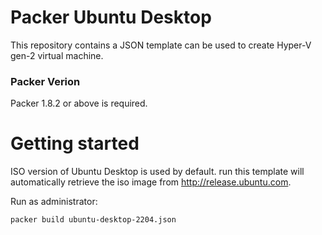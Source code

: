 # Packer Ubuntu Desktop
This repository contains a JSON template can be used to create Hyper-V gen-2 virtual machine. 

### Packer Verion
Packer 1.8.2 or above is required.

# Getting started
ISO version of Ubuntu Desktop is used by default. run this template will automatically retrieve the iso image from http://release.ubuntu.com.

Run as administrator: 
```
packer build ubuntu-desktop-2204.json
```
